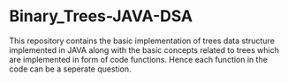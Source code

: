 # Binary_Trees-JAVA-DSA
This repository contains the basic implementation of trees data structure implemented in JAVA along with the basic concepts related to trees which are implemented in form of code functions. Hence each function in the code can be a seperate question.
